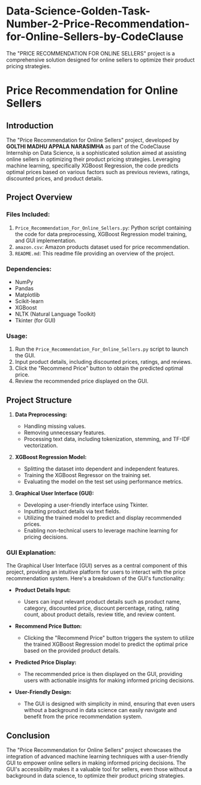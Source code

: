 # Data-Science-Golden-Task-Number-2-Price-Recommendation-for-Online-Sellers-by-CodeClause
The "PRICE RECOMMENDATION FOR ONLINE SELLERS" project is a comprehensive solution designed for online sellers to optimize their product pricing strategies. 

# Price Recommendation for Online Sellers

## Introduction
The "Price Recommendation for Online Sellers" project, developed by **GOLTHI MADHU APPALA NARASIMHA** as part of the CodeClause Internship on Data Science, is a sophisticated solution aimed at assisting online sellers in optimizing their product pricing strategies. Leveraging machine learning, specifically XGBoost Regression, the code predicts optimal prices based on various factors such as previous reviews, ratings, discounted prices, and product details.

## Project Overview
### Files Included:
1. `Price_Recommendation_For_Online_Sellers.py`: Python script containing the code for data preprocessing, XGBoost Regression model training, and GUI implementation.
2. `amazon.csv`: Amazon products dataset used for price recommendation.
3. `README.md`: This readme file providing an overview of the project.

### Dependencies:
- NumPy
- Pandas
- Matplotlib
- Scikit-learn
- XGBoost
- NLTK (Natural Language Toolkit)
- Tkinter (for GUI)

### Usage:
1. Run the `Price_Recommendation_For_Online_Sellers.py` script to launch the GUI.
2. Input product details, including discounted prices, ratings, and reviews.
3. Click the "Recommend Price" button to obtain the predicted optimal price.
4. Review the recommended price displayed on the GUI.

## Project Structure
1. **Data Preprocessing:**
   - Handling missing values.
   - Removing unnecessary features.
   - Processing text data, including tokenization, stemming, and TF-IDF vectorization.

2. **XGBoost Regression Model:**
   - Splitting the dataset into dependent and independent features.
   - Training the XGBoost Regressor on the training set.
   - Evaluating the model on the test set using performance metrics.

3. **Graphical User Interface (GUI):**
   - Developing a user-friendly interface using Tkinter.
   - Inputting product details via text fields.
   - Utilizing the trained model to predict and display recommended prices.
   - Enabling non-technical users to leverage machine learning for pricing decisions.

### GUI Explanation:
The Graphical User Interface (GUI) serves as a central component of this project, providing an intuitive platform for users to interact with the price recommendation system. Here's a breakdown of the GUI's functionality:

- **Product Details Input:**
  - Users can input relevant product details such as product name, category, discounted price, discount percentage, rating, rating count, about product details, review title, and review content.

- **Recommend Price Button:**
  - Clicking the "Recommend Price" button triggers the system to utilize the trained XGBoost Regression model to predict the optimal price based on the provided product details.

- **Predicted Price Display:**
  - The recommended price is then displayed on the GUI, providing users with actionable insights for making informed pricing decisions.

- **User-Friendly Design:**
  - The GUI is designed with simplicity in mind, ensuring that even users without a background in data science can easily navigate and benefit from the price recommendation system.

## Conclusion
The "Price Recommendation for Online Sellers" project showcases the integration of advanced machine learning techniques with a user-friendly GUI to empower online sellers in making informed pricing decisions. The GUI's accessibility makes it a valuable tool for sellers, even those without a background in data science, to optimize their product pricing strategies.

